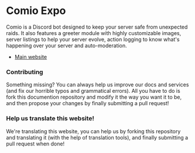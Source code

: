 # Comio Expo

Comio is a Discord bot designed to keep your server safe from unexpected raids. It also features a greeter module with highly customizable images, server listings to help your server evolve, action logging to know what's happening over your server and auto-moderation. 

- [Main website](https://comio.cf/) 

### Contributing

Something missing? You can always help us improve our docs and services (and fix our horrible typos and grammatical errors). All you have to do is fork this documention repository and modify it the way you want it to be, and then propose your changes by finally submitting a pull request!

### Help us translate this website!

We're translating this website, you can help us by forking this repository and translating it (with the help of translation tools), and finally submitting a pull request when done!
